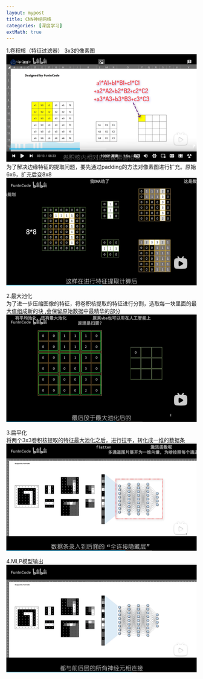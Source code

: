 ```yaml
---
layout: mypost
title: CNN神经网络
categories: [深度学习]
extMath: true
---
```

<!DOCTYPE html>
<html lang="en">
<head>
  <meta charset="UTF-8">
  <meta name="viewport" content="width=device-width, initial-scale=1.0">
  <title>Document</title>
</head>
<body>
  1.卷积核（特征过滤器） 3x3的像素图<br>
<img src="../static/img/cnn1.png" alt="卷积核">
为了解决边缘特征的提取问题，要先通过padding的方法对像素图进行扩充。原始6x6，扩充后变8x8 <br>
<img src="../static/img/padding.png" alt="padding">

2.最大池化<br>
为了进一步压缩图像的特征，将卷积核提取的特征进行分割，选取每一块里面的最大值组成新的块
,会保留原始数据中最精华的部分
<img src="../static/img/maxchihua.png" alt="最大池化">

3.扁平化<br>
将两个3x3卷积核提取的特征最大池化之后，进行拉平，转化成一维的数据条
<img src="../static/img/扁平化处理.png" alt="数据图">

4.MLP模型输出
<img src="../static/img/all.png" alt="整个过程">
</body>
</html>
